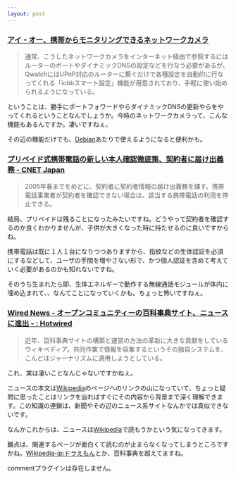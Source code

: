 ```yaml
---
layout: post
---
```

<h3><a href="http://k-tai.impress.co.jp/cda/article/news_toppage/21643.html">アイ・オー、携帯からモニタリングできるネットワークカメラ</a></h3>
<blockquote><p>通常、こうしたネットワークカメラをインターネット経由で参照するにはルーターのポートやダイナミックDNSの設定などを行なう必要があるが、QwatchにはUPnP対応のルーターに繋ぐだけで各種設定を自動的に行なってくれる「iobbスマート設定」機能が用意されており、手軽に使い始められるようになっている。</p>
</blockquote>
<p>ということは、勝手にポートフォワードやらダイナミックDNSの更新やらをやってくれるということなんでしょうか。今時のネットワークカメラって、こんな機能もあるんですか。凄いですねぇ。</p>
<p>その辺の機能だけでも、<a href="http://www.debian.org/">Debian</a>あたりで使えるようになると便利かも。</p>
<h3><a href="http://japan.cnet.com/news/com/story/0,2000047668,20077343,00.htm?ref=rss">プリペイド式携帯電話の新しい本人確認徹底策、契約者に届け出義務 - CNET Japan</a></h3>
<blockquote><p>2005年春までをめどに、契約者に契約者情報の届け出義務を課す。携帯電話事業者が契約者を確認できない場合は、該当する携帯電話の利用を停止できる。</p>
</blockquote>
<p>結局、プリペイドは残ることになったみたいですね。どうやって契約者を確認するのか良くわかりませんが、子供が大きくなった時に持たせるのに良いですからね。</p>
<p>携帯電話は既に１人１台になりつつありますから、指紋などの生体認証を必須にするなどして、ユーザの手間を増やさない形で、かつ個人認証を含めて考えていく必要があるのかも知れないですね。</p>
<p>そのうち生まれたら即、生体エネルギーで動作する無線通話モジュールが体内に埋め込まれて、、なんてことになっていくかも。ちょっと怖いですねぇ。</p>
<h3><a href="http://hotwired.goo.ne.jp/news/culture/story/20041201205.html">Wired News - オープンコミュニティーの百科事典サイト、ニュースに進出 - : Hotwired</a></h3>
<blockquote><p>近年、百科事典サイトの構築と運営の方法の革新に大きな貢献をしているウィキペディア。共同作業で情報を収集するというその独自システムを、こんどはジャーナリズムに適用しようとしている。</p>
</blockquote>
<p>これ、実は凄いことなんじゃないですかねぇ。</p>
<p>ニュースの本文は<a href="http://www.wikipedia.org/">Wikipedia</a>のページへのリンクの山になっていて、ちょっと疑問に思ったことはリンクを辿ればすぐにその内容から背景まで深く理解できます。この知識の連鎖は、新聞やその辺のニュース系サイトなんかでは真似できないです。</p>
<p>なんかこれからは、ニュースは<a href="http://www.wikipedia.org/">Wikipedia</a>で読もうかという気になってきます。</p>
<p>難点は、関連するページが面白くて読むのが止まらなくなってしまうところですかね。<a href="http://ja.wikipedia.org/wiki/%E3%83%89%E3%83%A9%E3%81%88%E3%82%82%E3%82%93">Wikipedia-jp:ドラえもん</a>とか、百科事典を超えてますね。</p>
<p><span class="error">commentプラグインは存在しません。</span> </p>
